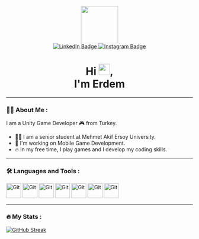 <div id="header" align="center">
  <img src="https://media.giphy.com/media/M9gbBd9nbDrOTu1Mqx/giphy.gif" width="100"/>
<div id="badges">
  <a href="https://www.linkedin.com/in/erdem-kalay-5a1042180/">
    <img src="https://img.shields.io/badge/LinkedIn-blue?style=for-the-badge&logo=linkedin&logoColor=white" alt="LinkedIn Badge"/>
  </a>
  <a href="https://www.instagram.com/erdemkalayy/">
    <img src="https://img.shields.io/badge/Instagram-blue?style=for-the-badge&logo=instagram&logoColor=white" alt="Instagram Badge"/>
  </a>
</div>
  <img src="https://komarev.com/ghpvc/?username=erdemkly&style=flat-square&color=blue" alt=""/>
  <h1>
  Hi
  <img src="https://media.giphy.com/media/hvRJCLFzcasrR4ia7z/giphy.gif" width="30px"/>,<br>
    I'm Erdem
</h1>
  
</div>

  ---
### 👨‍💻 About Me :
  I am a Unity Game Developer 🎮 from Turkey.
 - 👨‍🎓 I am a senior student at Mehmet Akif Ersoy University.
 - 📱 I'm working on Mobile Game Development.
 - 🔥 In my free time, I play games and I develop my coding skills.
  ---
  
### 🛠️ Languages and Tools :
<div>
  <img src="https://cdn.jsdelivr.net/gh/devicons/devicon/icons/unity/unity-original.svg" title="Git" **alt="Git" width="40" height="40"/>
  <img src="https://cdn.jsdelivr.net/gh/devicons/devicon/icons/php/php-original.svg" title="Git" **alt="Git" width="40" height="40"/>
  <img src="https://cdn.jsdelivr.net/gh/devicons/devicon/icons/csharp/csharp-original.svg" title="Git" **alt="Git" width="40" height="40"/>
  <img src="https://cdn.jsdelivr.net/gh/devicons/devicon/icons/flutter/flutter-original.svg" title="Git" **alt="Git" width="40" height="40"/>
  <img src="https://cdn.jsdelivr.net/gh/devicons/devicon/icons/lua/lua-original.svg" title="Git" **alt="Git" width="40" height="40"/>
  <img src="https://cdn.jsdelivr.net/gh/devicons/devicon/icons/figma/figma-original.svg" title="Git" **alt="Git" width="40" height="40"/>
  <img src="https://cdn.jsdelivr.net/gh/devicons/devicon/icons/firebase/firebase-plain.svg" title="Git" **alt="Git" width="40" height="40"/>
</div>

  ---
### 🔥 My Stats :
[![GitHub Streak](http://github-readme-streak-stats.herokuapp.com?user=erdemkly&theme=dark&background=000000)](https://git.io/streak-stats)
          
          



<!--
**erdemkly/erdemkly** is a ✨ _special_ ✨ repository because its `README.md` (this file) appears on your GitHub profile.

Here are some ideas to get you started:

- 🔭 I’m currently working on ...
- 🌱 I’m currently learning ...
- 👯 I’m looking to collaborate on ...
- 🤔 I’m looking for help with ...
- 💬 Ask me about ...
- 📫 How to reach me: ...
- 😄 Pronouns: ...
- ⚡ Fun fact: ...
-->
